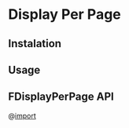 # Display Per Page

## Instalation

## Usage

## FDisplayPerPage API

@[import](FDisplayPerPage/FDisplayPerPage)